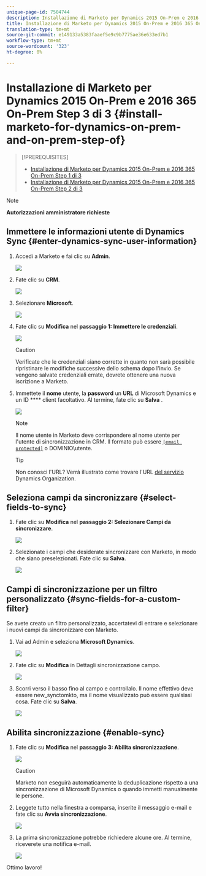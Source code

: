 ```yaml
---
unique-page-id: 7504744
description: Installazione di Marketo per Dynamics 2015 On-Prem e 2016 365 On-Prem Step 3 di 3 - Marketo Docs - Documentazione prodotto
title: Installazione di Marketo per Dynamics 2015 On-Prem e 2016 365 On-Prem Step 3 di 3
translation-type: tm+mt
source-git-commit: e149133a5383faaef5e9c9b7775ae36e633ed7b1
workflow-type: tm+mt
source-wordcount: '323'
ht-degree: 0%

---
```



# Installazione di Marketo per Dynamics 2015 On-Prem e 2016 365 On-Prem Step 3 di 3 {#install-marketo-for-dynamics-on-prem-and-on-prem-step-of}

>[!PREREQUISITES]
>
>* [Installazione di Marketo per Dynamics 2015 On-Prem e 2016 365 On-Prem Step 1 di 3](step-1-of-3-install.md)
>* [Installazione di Marketo per Dynamics 2015 On-Prem e 2016 365 On-Prem Step 2 di 3](step-2-of-3-set-up.md)

>



>[!NOTE]
>
>**Autorizzazioni amministratore richieste**

## Immettere le informazioni utente di Dynamics Sync {#enter-dynamics-sync-user-information}

1. Accedi a Marketo e fai clic su **Admin**.

   ![](assets/login-admin.png)

1. Fate clic su **CRM**.

   ![](assets/image2015-3-16-9-47-34.png)

1. Selezionare **Microsoft**.

   ![](assets/image2015-3-16-9-50-6.png)

1. Fate clic su **Modifica** nel **passaggio 1: Immettere le credenziali**.

   ![](assets/image2015-3-16-9-48-43.png)

   >[!CAUTION]
   >
   >Verificate che le credenziali siano corrette in quanto non sarà possibile ripristinare le modifiche successive dello schema dopo l&#39;invio. Se vengono salvate credenziali errate, dovrete ottenere una nuova iscrizione a Marketo.

1. Immettete il **nome** utente, la **password** un **URL** di Microsoft Dynamics e un ID **** client facoltativo. Al termine, fate clic su **Salva** .

   ![](assets/client-id.png)

   >[!NOTE]
   >
   >Il nome utente in Marketo deve corrispondere al nome utente per l&#39;utente di sincronizzazione in CRM. Il formato può essere [`[email protected]`](http://docs.marketo.com/cdn-cgi/l/email-protection#8cf9ffe9fecce8e3e1ede5e2a2efe3e1) o DOMINIO\utente.

   >[!TIP]
   >
   >Non conosci l&#39;URL? Verrà illustrato come trovare l&#39;URL [del servizio](../../../../../product-docs/crm-sync/microsoft-dynamics-sync/sync-setup/view-the-organization-service-url.md) Dynamics Organization.

## Seleziona campi da sincronizzare {#select-fields-to-sync}

1. Fate clic su **Modifica** nel **passaggio 2: Selezionare Campi da sincronizzare**.

   ![](assets/image2015-3-16-9-51-28.png)

1. Selezionate i campi che desiderate sincronizzare con Marketo, in modo che siano preselezionati. Fate clic su **Salva**.

   ![](assets/image2016-8-25-15-3a14-3a28.png)

## Campi di sincronizzazione per un filtro personalizzato {#sync-fields-for-a-custom-filter}

Se avete creato un filtro personalizzato, accertatevi di entrare e selezionare i nuovi campi da sincronizzare con Marketo.

1. Vai ad Admin e seleziona **Microsoft Dynamics**.

   ![](assets/image2015-10-9-9-3a50-3a9.png)

1. Fate clic su **Modifica** in Dettagli sincronizzazione campo.

   ![](assets/image2015-10-9-9-3a52-3a23.png)

1. Scorri verso il basso fino al campo e controllalo. Il nome effettivo deve essere new_synctomkto, ma il nome visualizzato può essere qualsiasi cosa. Fate clic su **Salva**.

   ![](assets/image2016-8-25-15-3a15-3a35.png)

## Abilita sincronizzazione {#enable-sync}

1. Fate clic su **Modifica** nel **passaggio 3: Abilita sincronizzazione**.

   ![](assets/image2015-3-16-9-52-2.png)

   >[!CAUTION]
   >
   >Marketo non eseguirà automaticamente la deduplicazione rispetto a una sincronizzazione di Microsoft Dynamics o quando immetti manualmente le persone.

1. Leggete tutto nella finestra a comparsa, inserite il messaggio e-mail e fate clic su **Avvia sincronizzazione**.

   ![](assets/image2015-3-30-14-3a23-3a13.png)

1. La prima sincronizzazione potrebbe richiedere alcune ore. Al termine, riceverete una notifica e-mail.

   ![](assets/image2015-3-16-9-59-51.png)

Ottimo lavoro!
